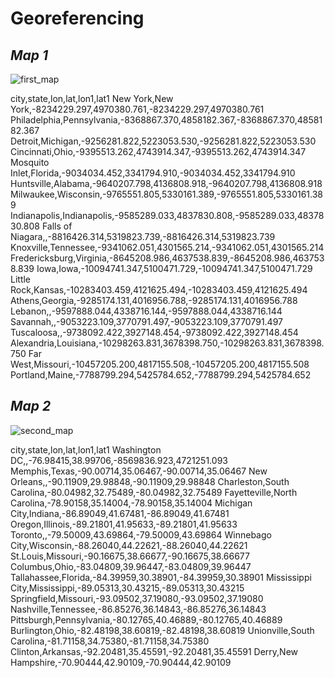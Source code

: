 # Georeferencing

## *Map 1*

![first_map](https://user-images.githubusercontent.com/48948770/56905188-0f914100-6aa0-11e9-9438-eef2c027280f.jpeg)

city,state,lon,lat,lon1,lat1
New York,New York,-8234229.297,4970380.761,-8234229.297,4970380.761
Philadelphia,Pennsylvania,-8368867.370,4858182.367,-8368867.370,4858182.367
Detroit,Michigan,-9256281.822,5223053.530,-9256281.822,5223053.530
Cincinnati,Ohio,-9395513.262,4743914.347,-9395513.262,4743914.347
Mosquito Inlet,Florida,-9034034.452,3341794.910,-9034034.452,3341794.910
Huntsville,Alabama,-9640207.798,4136808.918,-9640207.798,4136808.918
Milwaukee,Wisconsin,-9765551.805,5330161.389,-9765551.805,5330161.389
Indianapolis,Indianapolis,-9585289.033,4837830.808,-9585289.033,4837830.808
Falls of Niagara,,-8816426.314,5319823.739,-8816426.314,5319823.739
Knoxville,Tennessee,-9341062.051,4301565.214,-9341062.051,4301565.214
Fredericksburg,Virginia,-8645208.986,4637538.839,-8645208.986,4637538.839
Iowa,Iowa,-10094741.347,5100471.729,-10094741.347,5100471.729
Little Rock,Kansas,-10283403.459,4121625.494,-10283403.459,4121625.494
Athens,Georgia,-9285174.131,4016956.788,-9285174.131,4016956.788
Lebanon,,-9597888.044,4338716.144,-9597888.044,4338716.144
Savannah,,-9053223.109,3770791.497,-9053223.109,3770791.497
Tuscaloosa,,-9738092.422,3927148.454,-9738092.422,3927148.454
Alexandria,Louisiana,-10298263.831,3678398.750,-10298263.831,3678398.750
Far West,Missouri,-10457205.200,4817155.508,-10457205.200,4817155.508
Portland,Maine,-7788799.294,5425784.652,-7788799.294,5425784.652

## *Map 2*

![second_map](https://user-images.githubusercontent.com/48948770/56905433-7a427c80-6aa0-11e9-8f94-997e565a87fd.jpeg)

city,state,lon,lat,lon1,lat1
Washington DC,,-76.98415,38.99706,-8569836.923,4721251.093
Memphis,Texas,-90.00714,35.06467,-90.00714,35.06467
New Orleans,,-90.11909,29.98848,-90.11909,29.98848
Charleston,South Carolina,-80.04982,32.75489,-80.04982,32.75489
Fayetteville,North Carolina,-78.90158,35.14004,-78.90158,35.14004
Michigan City,Indiana,-86.89049,41.67481,-86.89049,41.67481
Oregon,Illinois,-89.21801,41.95633,-89.21801,41.95633
Toronto,,-79.50009,43.69864,-79.50009,43.69864
Winnebago City,Wisconsin,-88.26040,44.22621,-88.26040,44.22621
St.Louis,Missouri,-90.16675,38.66677,-90.16675,38.66677
Columbus,Ohio,-83.04809,39.96447,-83.04809,39.96447
Tallahassee,Florida,-84.39959,30.38901,-84.39959,30.38901
Mississippi City,Mississippi,-89.05313,30.43215,-89.05313,30.43215
Springfield,Missouri,-93.09502,37.19080,-93.09502,37.19080
Nashville,Tennessee,-86.85276,36.14843,-86.85276,36.14843
Pittsburgh,Pennsylvania,-80.12765,40.46889,-80.12765,40.46889
Burlington,Ohio,-82.48198,38.60819,-82.48198,38.60819
Unionville,South Carolina,-81.71158,34.75380,-81.71158,34.75380
Clinton,Arkansas,-92.20481,35.45591,-92.20481,35.45591
Derry,New Hampshire,-70.90444,42.90109,-70.90444,42.90109
